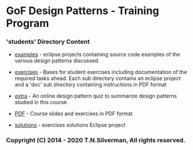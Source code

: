 GoF Design Patterns - Training Program
======================================


### 'students' Directory Content ###


* [examples](students/examples) - eclipse projects containing source code examples of the various design patterns discussed.


* [exercises](students/exercises) - Bases for student exercises including documentation of the required tasks ahead.
                   Each sub directory contains an eclipse project and a 'doc' sub directory containing instructions in PDF format


* [extra](students/extra) - An online design pattern quiz to summarize design patterns studied in this course


* [PDF](students/PDF) - Course slides and exercises in PDF format


* [solutions](students/solutions) - exercises solutions Eclipse project


### Copyright (C) 2014 - 2020 T.N.Silverman, All rights reserved. ###


